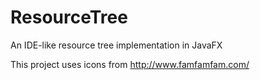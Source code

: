 ResourceTree
==============

An IDE-like resource tree implementation in JavaFX

This project uses icons from http://www.famfamfam.com/
